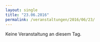 ```yaml
---
layout: single
title: "23.06.2016"
permalink: /veranstaltungen/2016/06/23/
---
```


Keine Veranstaltung an diesem Tag.
